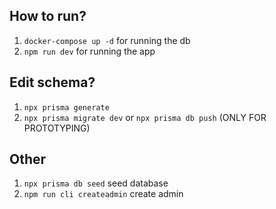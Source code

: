 ## How to run?

1. `docker-compose up -d` for running the db
2. `npm run dev` for running the app

## Edit schema?
1. `npx prisma generate`
2. `npx prisma migrate dev` or `npx prisma db push` (ONLY FOR PROTOTYPING)

## Other
1. `npx prisma db seed` seed database
2. `npm run cli createadmin` create admin
